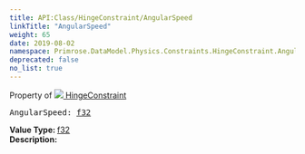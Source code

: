 ```yaml
---
title: API:Class/HingeConstraint/AngularSpeed
linkTitle: "AngularSpeed"
weight: 65
date: 2019-08-02
namespace: Primrose.DataModel.Physics.Constraints.HingeConstraint.AngularSpeed
deprecated: false
no_list: true
---
```

Property of <a href="/docs/api-reference/Class/HingeConstraint"><img src="/icons/silk/axle.png"/>&nbsp;HingeConstraint</a>
<pre class="method-declaration">
AngularSpeed: <a class="type" href="/docs/api-reference/System/Primitives#single">f32</a></pre>
<b>Value Type: </b>
<a class="type" href="/docs/api-reference/System/Primitives#single">f32</a>
<br/>
<b>Description: </b>

